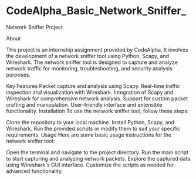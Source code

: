 # CodeAlpha_Basic_Network_Sniffer_

Network Sniffer Project

About

This project is an internship assignment provided by CodeAlpha. It involves the development of a network sniffer tool using Python, Scapy, and Wireshark. The network sniffer tool is designed to capture and analyze network traffic for monitoring, troubleshooting, and security analysis purposes.

Key Features
Packet capture and analysis using Scapy.
Real-time traffic inspection and visualization with Wireshark.
Integration of Scapy and Wireshark for comprehensive network analysis.
Support for custom packet crafting and manipulation.
User-friendly interface and extensible functionality.
Installation
To use the network sniffer tool, follow these steps:

Clone the repository to your local machine.
Install Python, Scapy, and Wireshark.
Run the provided scripts or modify them to suit your specific requirements.
Usage
Here are some basic usage instructions for the network sniffer tool:

Open the terminal and navigate to the project directory.
Run the main script to start capturing and analyzing network packets.
Explore the captured data using Wireshark's GUI interface.
Customize the scripts as needed for advanced functionality.
